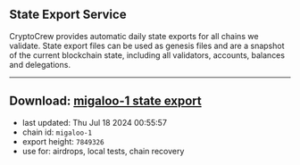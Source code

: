 ## State Export Service
CryptoCrew provides automatic daily state exports for all chains we validate. State export files can be used as genesis files and are a snapshot of the current blockchain state, including all validators, accounts, balances and delegations.

---
**Download: [migaloo-1 state export](https://dl-eu2.ccvalidators.com/SERVICE/migaloo/migaloo-1_export_7849326.json)**
---

- last updated: Thu Jul 18 2024 00:55:57
- chain id: `migaloo-1`
- export height: `7849326`
- use for: airdrops, local tests, chain recovery
